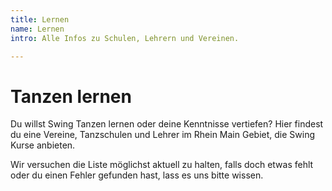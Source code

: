 ```yaml
---
title: Lernen
name: Lernen
intro: Alle Infos zu Schulen, Lehrern und Vereinen.

---
```

# Tanzen lernen

Du willst Swing Tanzen lernen oder deine Kenntnisse vertiefen? Hier findest
du eine Vereine, Tanzschulen und Lehrer im Rhein Main Gebiet, die Swing Kurse
anbieten.

Wir versuchen die Liste möglichst aktuell zu halten, falls doch etwas fehlt
oder du einen Fehler gefunden hast, lass es uns bitte wissen.
